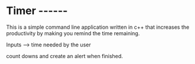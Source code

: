 # Timer       ------

This is a simple command line application written in c++ that increases the productivity by making you remind the time remaining.

 Inputs -->  time needed by the user
 
 count downs and create an alert when finished.

